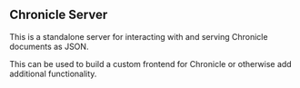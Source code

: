 ## Chronicle Server

This is a standalone server for interacting with and serving Chronicle documents as JSON.

This can be used to build a custom frontend for Chronicle or otherwise add additional functionality.

